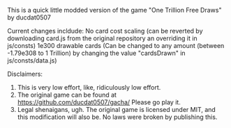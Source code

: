 This is a quick little modded version of the game "One Trillion Free Draws" by ducdat0507

Current changes incldude:
 No card cost scaling (can be reverted by downloading card.js from the original repository an overriding it in js/consts)
1e300 drawable cards (Can be changed to any amount (between -1.79e308 to 1 Trillion) by changing the value "cardsDrawn" in js/consts/data.js)

Disclaimers:
1. This is very low effort, like, ridiculously low effort.
2. The original game can be found at https://github.com/ducdat0507/gacha/ Please go play it.
3. Legal shenaigans, ugh. The original game is licensed under MIT, and this modification will also be. No laws were broken by publishing this.
